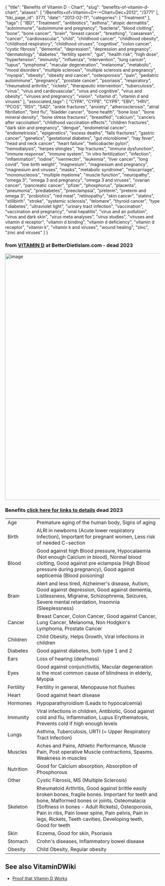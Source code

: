 {
    "title": "Benefits of Vitamin D - Chart",
    "slug": "benefits-of-vitamin-d-chart",
    "aliases": [
        "/Benefits+of+Vitamin+D+-+Chart+Dec+2012",
        "/3771"
    ],
    "tiki_page_id": 3771,
    "date": "2013-02-11",
    "categories": [
        "Treatment"
    ],
    "tags": [
        "IBD",
        "Treatment",
        "antibiotics",
        "asthma",
        "atopic dermatitis",
        "autoimmune",
        "autoimmune and pregnancy",
        "bacteria",
        "blood clotting",
        "bone",
        "bone cancer",
        "brain",
        "breast cancer",
        "breathing",
        "caesarean",
        "cancer",
        "cardiovascular",
        "child",
        "childhood cancer",
        "childhood obesity",
        "childhood respiratory",
        "childhood viruses",
        "cognitive",
        "colon cancer",
        "cystic fibrosis",
        "dementia",
        "depression",
        "depression and pregnancy",
        "dermatology",
        "diabetes",
        "fertility sperm",
        "gut",
        "health risk",
        "high dose",
        "hypertension",
        "immunity",
        "influenza",
        "intervention",
        "lung cancer",
        "lupus",
        "lymphoma",
        "macular degeneration",
        "melanoma",
        "metabolic",
        "mood disorders",
        "multiple sclerosis",
        "multiple sclerosis and pregnancy",
        "myopia",
        "obesity",
        "obesity and cancer",
        "osteoporosis",
        "pain",
        "pediatric autoimmune",
        "pregnancy",
        "prostate cancer",
        "psoriasis",
        "respiratory",
        "rheumatoid arthritis",
        "rickets",
        "therapeutic intervention",
        "tuberculosis",
        "virus",
        "virus and cardiovascular",
        "virus and cognitive",
        "virus and obesity",
        "viruses and pregnancy",
        "vision",
        "vitamin d",
        "vitamin d and viruses"
    ],
    "associated_tags": [
        "CYPA",
        "CYPB",
        "CYPR",
        "EBV",
        "HRV",
        "PCOS",
        "RSV",
        "SAD",
        "ankle fractures",
        "anxiety",
        "atherosclerosis",
        "atrial fibrillation",
        "bird flu",
        "bladder cancer",
        "bone health",
        "bone loss",
        "bone mineral density",
        "bone stress fractures",
        "breastfed",
        "calcium",
        "cancers after vaccination",
        "childhood vaccination effects",
        "children fractures",
        "dark skin and pregnancy",
        "dengue",
        "endometrial cancer",
        "endometriosis",
        "epigenetics",
        "excess deaths",
        "falls fractures",
        "gastric cancer",
        "genetics",
        "gestational diabetes",
        "gut microbiome",
        "hay fever",
        "head and neck cancer",
        "heart failure",
        "helicobacter pylori",
        "hemodialysis",
        "herpes shingles",
        "hip fractures",
        "immune dysfunction",
        "immune response",
        "immune system",
        "in vitro fertilization",
        "infection",
        "inflammation",
        "iodine",
        "ivermectin",
        "leukemia",
        "liver cancer",
        "long covid",
        "low birth weight",
        "magnesium",
        "magnesium and pregnancy",
        "magnesium and viruses",
        "masks",
        "metabolic syndrome",
        "miscarriage",
        "mononucleosis",
        "multiple myeloma",
        "muscle function",
        "neuropathy",
        "omega 3",
        "omega 3 and pregnancy",
        "omega 3 and viruses",
        "ovarian cancer",
        "pancreatic cancer",
        "pfizer",
        "phosphorus",
        "placenta",
        "pneumonia",
        "prediabetes",
        "preeclampsia",
        "preterm",
        "preterm and omega 3",
        "probiotics",
        "red meat",
        "retinopathy",
        "skin cancer",
        "statins",
        "stillbirth",
        "stroke",
        "systemic sclerosis",
        "telomere",
        "thyroid cancer",
        "type 1 diabetes",
        "ultraviolet light",
        "urinary tract infection",
        "vaccination",
        "vaccination and pregnancy",
        "viral hepatitis",
        "virus and air pollution",
        "virus and dark skin",
        "virus meta analyses",
        "virus studies",
        "viruses and vitamin d receptor",
        "vitamin d binding",
        "vitamin d deficiency",
        "vitamin d receptor",
        "vitamin k",
        "vitamin k and viruses",
        "wound healing",
        "zinc",
        "zinc and viruses"
    ]
}


### from [VITAMIN D](http://www.betterdietislam.com/diet/vitad.html) at BetterDietIslam.com  - dead 2023

<img src="/attachments/d3.mock.jpg" alt="image" width="800">

### Benefits   [click here for links to details](http://www.betterdietislam.com/diet/vitad.html) dead 2023

| | |
| --- | --- |
| Age | Premature aging of the human body, Signs of aging |
| Birth | ALRI in newborns (Acute lower respiratory Infection), Important for pregnant women, Less risk of needed C-section |
| Blood | Good against high Blood pressure, Hypocalaemia (Not enough Calcium in blood), Normal blood clotting, Good against pre eclampsia (High Blood pressure during pregnancy), Good against septicemia (Blood poisoning) |
| Brain | Alert and less tired, Alzheimer's disease, Autism, Good against depression, Good against dementia, Listlessness, Migraine, Schizophrenia, Seizures, Severe mental retardation, Insomnia (Sleeplessness) |
| Cancer | Breast Cancer, Colon Cancer, Good against Cancer, Lung Cancer, Melanoma, Non Hodgkin's Lymphoma, Prostate Cancer |
| Children | Child Obesity, Helps Growth, Viral infections in children |
| Diabetes | Good against diabetes, both type 1 and 2 |
| Ears | Loss of hearing (deafness) |
| Eyes | Good against conjunctivitis, Macular degeneration is the most common cause of blindness in elderly, Myopia |
| Fertility | Fertility in general, Menopause hot flushes |
| Heart | Good against heart disease |
| Hormones | Hypoparathyroidism (Leads to hypocalcemia) |
| Immunity | Viral infections in children, Antibiotic, Good against cold and flu, inflammation, Lupus Erythematosis, Prevents cold if high enough levels |
| Lungs | Asthma, Tuberculosis, URTI (= Upper Respiratory Tract Infection) |
| Muscles | Aches and Pains, Athletic Performance, Muscle Pain, Post operative Muscle contractions, Spasms. Weakness in muscles |
| Nutrition | Good for Calcium absorption, Absorption of Phosphorous |
| Other | Cystic Fibrosis, MS (Multiple Sclerosis) |
| Skeleton | Rheumatoid Arthritis, Good against brittle easily broken bones, fragile bones. Important for teeth and bone, Malformed bones or joints, Osteomalacia (Softness in bones - Adult Rickets), Osteoporosis, Pain in ribs, Pain lower spine, Pain pelvis, Pain in legs, Rickets, Teeth cavities, Developing teeth, Good for teeth |
| Skin | Eczema, Good for skin, Psoriasis |
| Stomach | Crohn's diseases, Inflammatory bowel disease |
| Obesity | Child Obesity, Regular obesity |

## See also VitaminDWiki

* [Proof that Vitamin D Works](/tags/proof-that-vitamin-d-works.html)